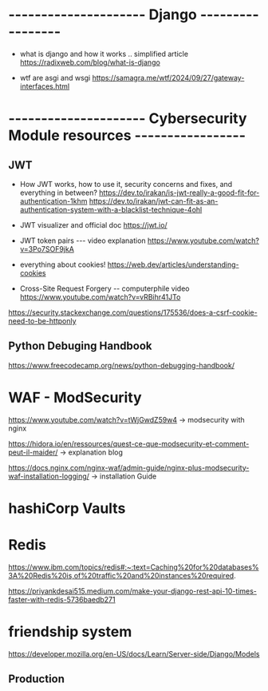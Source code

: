 
# --------------------- Django -----------------
* what is django and how it works .. simplified article
https://radixweb.com/blog/what-is-django

* wtf are asgi and wsgi
https://samagra.me/wtf/2024/09/27/gateway-interfaces.html

# --------------------- Cybersecurity Module resources -----------------

## JWT
* How JWT works, how to use it, security concerns and fixes, and everything in between? 
https://dev.to/irakan/is-jwt-really-a-good-fit-for-authentication-1khm
https://dev.to/irakan/jwt-can-fit-as-an-authentication-system-with-a-blacklist-technique-4ohl

* JWT visualizer and official doc
https://jwt.io/

* JWT token pairs --- video explanation
https://www.youtube.com/watch?v=3Po7SOF9jkA

* everything about cookies!
https://web.dev/articles/understanding-cookies

* Cross-Site Request Forgery -- computerphile video
https://www.youtube.com/watch?v=vRBihr41JTo

https://security.stackexchange.com/questions/175536/does-a-csrf-cookie-need-to-be-httponly



## Python Debuging Handbook
https://www.freecodecamp.org/news/python-debugging-handbook/


# WAF - ModSecurity
https://www.youtube.com/watch?v=tWjGwdZ59w4       -> modsecurity with nginx

https://hidora.io/en/ressources/quest-ce-que-modsecurity-et-comment-peut-il-maider/              -> explanation blog

https://docs.nginx.com/nginx-waf/admin-guide/nginx-plus-modsecurity-waf-installation-logging/        -> installation Guide

# hashiCorp Vaults



# Redis

https://www.ibm.com/topics/redis#:~:text=Caching%20for%20databases%3A%20Redis%20is,of%20traffic%20and%20instances%20required.

https://priyankdesai515.medium.com/make-your-django-rest-api-10-times-faster-with-redis-5736baedb271


# friendship system
https://developer.mozilla.org/en-US/docs/Learn/Server-side/Django/Models



## Production 